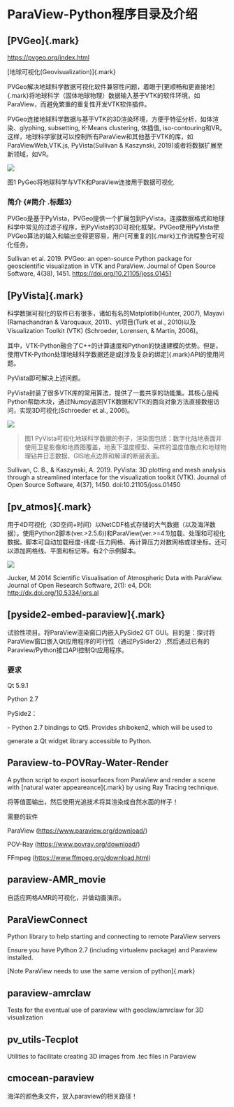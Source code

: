 # ParaView-Python程序目录及介绍

## [PVGeo]{.mark}

https://pvgeo.org/index.html

[地球可视化(Geovisualization)]{.mark}

PVGeo解决地球科学数据可视化软件兼容性问题，着眼于[更顺畅和更直接地]{.mark}将地球科学（固体地球物理）数据输入基于VTK的软件环境，如ParaView，而避免繁重的重复性开发VTK软件插件。

PVGeo连接地球科学数据与基于VTK的3D渲染环境，方便于特征分析，如体渲染、glyphing,
subsetting, K-Means clustering, 体插值,
iso-contouring和VR。这样，地球科学家就可以控制所有ParaView和其他基于VTK的库，如ParaViewWeb,VTK.js,
PyVista(Sullivan & Kaszynski, 2019)或者将数据扩展至新领域，如VR。

![](./media/image1.emf)

图1 PyGeo将地球科学与VTK和ParaView连接用于数据可视化

### 简介 {#简介 .标题3}

PVGeo是基于PyVista，PVGeo提供一个扩展包到PyVista，连接数据格式和地球科学中常见的过滤子程序，到PyVista的3D可视化框架。PVGeo使用PyVista使PVGeo算法的输入和输出变得更容易，用户[可重复的]{.mark}工作流程整合可视化任务。

Sullivan et al. 2019. PVGeo: an open-source Python package for
geoscientific visualization in VTK and ParaView. Journal of Open Source
Software, 4(38), 1451. <https://doi.org/10.21105/joss.01451>

## [PyVista]{.mark}

科学数据可视化的软件已有很多，诸如有名的Matplotlib(Hunter, 2007), Mayavi
(Ramachandran & Varoquaux, 2011)、yt项目(Turk et al.,
2010)以及Visualization Toolkit (VTK) (Schroeder, Lorensen, & Martin,
2006)。

其中，VTK-Python融合了C++的计算速度和Python的快速建模的优势。但是，使用VTK-Python处理地球科学数据还是或[涉及复杂的绑定]{.mark}API的使用问题。

PyVista即可解决上述问题。

PyVista封装了很多VTK库的常用算法，提供了一套共享的功能集。其核心是纯Python帮助木块，通过Numpy返回VTK数据和VTK的面向对象方法直接数组访问，实现3D可视化(Schroeder
et al., 2006)。

![](./media/image2.emf)

> 图1
> PyVista可视化地球科学数据的例子，渲染图包括：数字化陆地表面并使用卫星影像和地质图覆盖，地表下温度模型、采样的温度值散点和地球物理钻井日志数据、GIS地点边界和解译的断层表面。

Sullivan, C. B., & Kaszynski, A. 2019. PyVista: 3D plotting and mesh
analysis through a streamlined interface for the visualization toolkit
(VTK). Journal of Open Source Software, 4(37), 1450.
doi:10.21105/joss.01450

## [pv_atmos]{.mark} 

用于4D可视化（3D空间+时间）以NetCDF格式存储的大气数据（以及海洋数据）。使用Python2脚本(ver.\>2.5.6))和ParaView(ver.\>=4.1)加载、处理和可视化数据。脚本可自动加载经度-纬度-压力网格、再计算压力对数网格或球坐标。还可以添加网格线、平面和标记等。有2个示例脚本。

![](./media/image3.emf)

Jucker, M 2014 Scientific Visualisation of Atmospheric Data with
ParaView. Journal of Open Research Software, 2(1): e4, DOI:
http://dx.doi.org/10.5334/jors.al

## [pyside2-embed-paraview]{.mark}

试验性项目。将ParaView渲染窗口内嵌入PySide2 GT
GUI。目的是：探讨将ParaView窗口嵌入Qt应用程序的可行性（通过PySider2）,然后通过已有的Paraview/Python接口API控制Qt应用程序。

### 要求

Qt 5.9.1

Python 2.7

PySide2：

\- Python 2.7 bindings to Qt5. Provides shiboken2, which will be used to

generate a Qt widget library accessible to Python.

## Paraview-to-POVRay-Water-Render

A python script to export isosurfaces from ParaView and render a scene
with [natural water appeareance]{.mark} by using Ray Tracing technique.

将等值面输出，然后使用光追技术将其渲染成自然水面的样子！

需要的软件

ParaView (https://www.paraview.org/download/)

POV-Ray (https://www.povray.org/download/)

FFmpeg (<https://www.ffmpeg.org/download.html>)

## paraview-AMR_movie

自适应网格AMR的可视化，并做动画演示。

## ParaViewConnect

Python library to help starting and connecting to remote ParaView
servers

Ensure you have Python 2.7 (including virtualenv package) and Paraview
installed.

[Note ParaView needs to use the same version of python]{.mark}

## paraview-amrclaw

Tests for the eventual use of paraview with geoclaw/amrclaw for 3D
visualization

## pv_utils-Tecplot

Utilities to facilitate creating 3D images from .tec files in Paraview

## cmocean-paraview

海洋的颜色条文件，放入paraview的相关路径！
